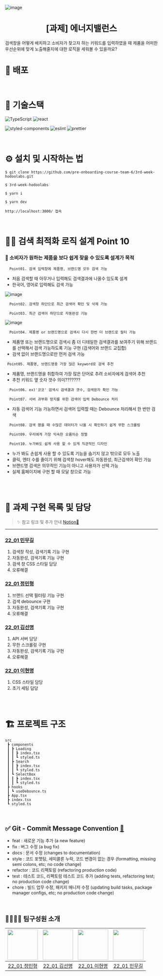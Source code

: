 
![image](https://user-images.githubusercontent.com/82519641/154723407-4b278e49-5324-4b0a-a2f3-8b0219de59a5.png)



<h1 align="middle">[과제] 에너지밸런스</h1>

 검색창을 어떻게 배치하고 소비자가 찾고자 하는 키워드를 입력하였을 때 제품을 어떠한 우선순위에 맞게 노출해줄지에 대한 로직을 세워볼 수 있을까요?
<br/>

# 🔗 배포




<br/>

# 📱 기술스택

<img alt="TypeScript" src="https://img.shields.io/badge/TypeScript-3178C6?style=for-the-badge&logo=TypeScript&logoColor=white"> <img alt="react" src="https://img.shields.io/badge/react-61DAFB?style=for-the-badge&logo=react&logoColor=black"> 

<img alt="styled-components" src="https://img.shields.io/badge/styledcomponents-DB7093?style=for-the-badge&logo=styled-components&logoColor=white"> <img alt="eslint" src="https://img.shields.io/badge/eslint-4B32C3?style=for-the-badge&logo=eslint&logoColor=white"> <img alt="prettier" src="https://img.shields.io/badge/prettier-F7B93E?style=for-the-badge&logo=prettier&logoColor=white">

<br/>

# ⚙️ 설치 및 시작하는 법

```
$ git clone https://github.com/pre-onboarding-course-team-6/3rd-week-hodoolabs.git

$ 3rd-week-hodoolabs

$ yarn i

$ yarn dev

http://localhost:3000/ 접속
```

<br/>

# 🧚‍♀️ 검색 최적화 로직 설계 Point 10
### 🌟 소비자가 원하는 제품을 보다 쉽게 찾을 수 있도록 설계가 목적
  ```
    Point01. 검색 입력창에 제품명, 브랜드명 모두 검색 가능
  ```  
  - 처음 검색할 때 아무거나 입력해도 검색결과에 나올수 있도록 설계
  - 한국어, 영어로 입력해도 검색 가능

  ![image](https://user-images.githubusercontent.com/82519641/154726198-36980529-6874-46d3-be9e-f3dd713352fb.png)
  ```
    Point02. 검색창 하단으로 최근 검색어 확인 및 삭제 가능
  ```  
  ```
    Point03. 최근 검색어 하단으로 자동완성 기능
  ```  
![image](https://user-images.githubusercontent.com/82519641/154732293-2649bf2a-7063-485a-b9a2-fac4daa630b3.png)

  ```
    Point04. 제품명 or 브랜드명으로 검색시 다시 한번 더 브랜드로 필터 가능
  ``` 
  - 제품명 또는 브랜드명으로 검색시 좀 더 디테일한 검색결과를 보여주기 위해 브랜드를 선택해서 검색 가능하도록 기능 구현 (검색어와 브랜드 교집합)
  - 검색 없이 브랜드명으로만 먼저 검색 가능
   ```
    Point05. 제품명, 브랜드명중 가장 많은 keyword로 검색 추천
  ``` 
  - 제품명, 브랜드명을 취합하여 가장 많은 단어로 추려 소비자에게 검색어 추천
  - 추천 키워드 옆 숫자 갯수 의미???????
  ```
    Point06. ex)'코코' 검색시 검색결과 갯수, 검색문자 확인 가능 
  ``` 
  ```
    Point07. 서버 과부화 방지를 위한 검색어 입력 Debounce 처리 
  ``` 
  - 자동 검색어 기능 가능하면서 검색어 입력할 때는 Debounce 처리해서 한 번만 검색
  ```
    Point08. 검색 했을 때 수많은 데이터가 나올 시 확인하기 쉽게 무한 스크롤링
  ``` 
  ```
    Point09. 우리에게 가장 익숙한 오름차순 정렬
  ``` 
  ```
    Point10. 누가봐도 쉽게 사용 할 수 있게 직관적인 디자인
  ``` 
  - 누가 봐도 손쉽게 사용 할 수 있도록 기능을 숨기지 않고 밖으로 모두 노출
  - 클릭, 엔터 수를 줄이기 위해 검색창 hover해도 자동완성, 최근검색어 확인 가능
  - 브랜드명 검색은 의무적인 기능이 아니고 사용자가 선택 가능
  - 실제 홈페이지에 구현 할 때  모달 창으로 가능

  <br/><br/>

# 🏹 과제 구현 목록 및 담당
> ✨ 참고 링크 및 추가 안내 [Notion🔗](https://www.notion.so/minbr0ther/646973df27864ba6974e5de544bed4c6)
<hr/>

### [22_01 민무길](https://github.com/gilmujjang)

1. 검색창 작성, 검색기록 기능 구현
2. 자동완성, 검색기록 기능 구현
3. 검색 창 CSS 스타일 담당
4. 오류해결

### [22_01 정민형](https://github.com/minbr0ther)

1. 브랜드 선택 필터링 기능 구현
2. 검색 debounce 구현
3. 자동완성, 검색기록 기능 구현
4. 오류해결

### [22_01 김선명](https://github.com/BGM-109)

1. API 서버 담당
2. 무한 스크롤링 구현
3. 자동완성, 검색기록 기능 구현
4. 오류해결

### [22_01 이현명](https://github.com/wiseeee)

1. CSS 스타일 담당
2. 초기 세팅 담당
<br/>

<br/>

# 🏗 프로젝트 구조

```
src
 ┣ components
 ┃ ┣ Loading
 ┃ ┃ ┣ index.tsx
 ┃ ┃ ┗ styled.ts
 ┃ ┣ Search
 ┃ ┃ ┣ index.tsx
 ┃ ┃ ┗ styled.ts
 ┃ ┗ SelectBox
 ┃ ┃ ┣ index.tsx
 ┃ ┃ ┗ styled.ts
 ┣ hooks
 ┃ ┗ useDebounce.ts
 ┣ App.tsx
 ┣ index.tsx
 ┗ styled.ts
```
<br/>

## ✅ Git - Commit Message Convention [🔗](https://webruden.tistory.com/486)

- feat : 새로운 기능 추가 (a new feature)
- fix : 버그 수정 (a bug fix)
- docs : 문서 수정 (changes to documentation)
- style : 코드 포맷팅, 세미콜론 누락, 코드 변경이 없는 경우 (formatting, missing semi colons, etc; no code change)
- refactor : 코드 리펙토링 (refactoring production code)
- test : 테스트 코드, 리펙토링 테스트 코드 추가 (adding tests, refactoring test; no production code change)
- chore : 빌드 업무 수정, 패키지 매니저 수정 (updating build tasks, package manager configs, etc; no production code change)
<br/>


## 👨‍👨‍👦‍👦 팀구성원 소개

| [<img src="https://github.com/minbr0ther.png" width="100px">](https://github.com/minbr0ther) | [<img src="https://github.com/BGM-109.png" width="100px">](https://github.com/BGM-109) | [<img src="https://github.com/wiseeee.png" width="100px">](https://github.com/wiseeee) | [<img src="https://github.com/gilmujjang.png" width="100px">](https://github.com/gilmujjang) |
| :------------------------------------------------------------------------------------------: | :------------------------------------------------------------------------------------: | :------------------------------------------------------------------------------------: | :------------------------------------------------------------------------------------------: |
|                        [22_01 정민형](https://github.com/minbr0ther)                         |                       [22_01 김선명](https://github.com/BGM-109)                       |                       [22_01 이현명](https://github.com/wiseeee)                       |                        [22_01 민무길](https://github.com/gilmujjang)                         |
